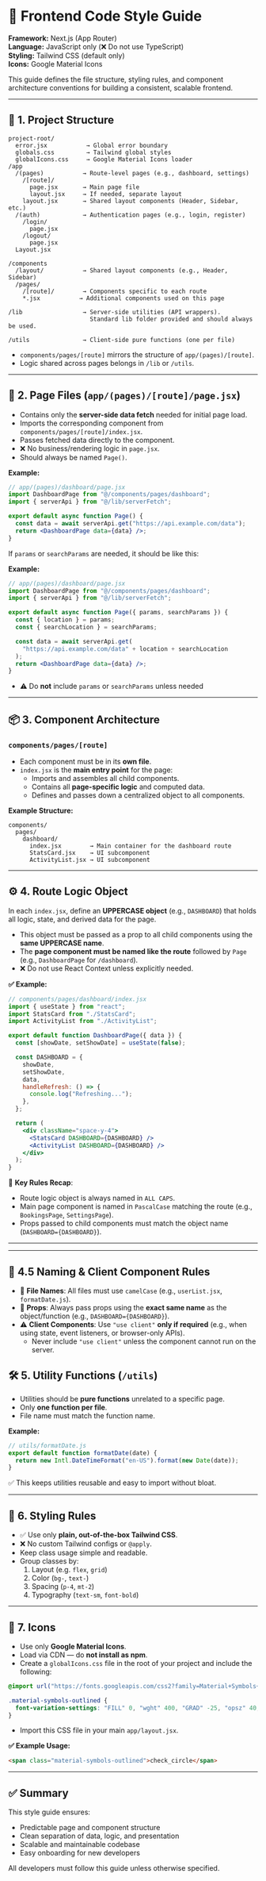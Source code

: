 # 🧾 Frontend Code Style Guide

**Framework:** Next.js (App Router)  
**Language:** JavaScript only (❌ Do not use TypeScript)  
**Styling:** Tailwind CSS (default only)  
**Icons:** Google Material Icons

This guide defines the file structure, styling rules, and component architecture conventions for building a consistent, scalable frontend.

---

## 📁 1. Project Structure

```
project-root/
  error.jsx           → Global error boundary
  globals.css         → Tailwind global styles
  globalIcons.css     → Google Material Icons loader
/app
  /(pages)           → Route-level pages (e.g., dashboard, settings)
    /[route]/
      page.jsx       → Main page file
      layout.jsx     → If needed, separate layout
    layout.jsx       → Shared layout components (Header, Sidebar, etc.)
  /(auth)            → Authentication pages (e.g., login, register)
    /login/
      page.jsx
    /logout/
      page.jsx
  Layout.jsx

/components
  /layout/           → Shared layout components (e.g., Header, Sidebar)
  /pages/
    /[route]/        → Components specific to each route
    *.jsx           → Additional components used on this page

/lib                 → Server-side utilities (API wrappers).
                       Standard lib folder provided and should always be used.

/utils               → Client-side pure functions (one per file)
```

- `components/pages/[route]` mirrors the structure of `app/(pages)/[route]`.
- Logic shared across pages belongs in `/lib` or `/utils`.

---

## 📄 2. Page Files (`app/(pages)/[route]/page.jsx`)

- Contains only the **server-side data fetch** needed for initial page load.
- Imports the corresponding component from `components/pages/[route]/index.jsx`.
- Passes fetched data directly to the component.
- ❌ No business/rendering logic in `page.jsx`.
- Should always be named `Page()`.

**Example:**

```jsx
// app/(pages)/dashboard/page.jsx
import DashboardPage from "@/components/pages/dashboard";
import { serverApi } from "@/lib/serverFetch";

export default async function Page() {
  const data = await serverApi.get("https://api.example.com/data");
  return <DashboardPage data={data} />;
}
```

If `params` or `searchParams` are needed, it should be like this:

**Example:**

```jsx
// app/(pages)/dashboard/page.jsx
import DashboardPage from "@/components/pages/dashboard";
import { serverApi } from "@/lib/serverFetch";

export default async function Page({ params, searchParams }) {
  const { location } = params;
  const { searchLocation } = searchParams;

  const data = await serverApi.get(
    "https://api.example.com/data" + location + searchLocation
  );
  return <DashboardPage data={data} />;
}
```

- ⚠️ Do **not** include `params` or `searchParams` unless needed

---

## 📦 3. Component Architecture

### `components/pages/[route]`

- Each component must be in its **own file**.
- `index.jsx` is the **main entry point** for the page:
  - Imports and assembles all child components.
  - Contains all **page-specific logic** and computed data.
  - Defines and passes down a centralized object to all components.

**Example Structure:**

```
components/
  pages/
    dashboard/
      index.jsx        → Main container for the dashboard route
      StatsCard.jsx    → UI subcomponent
      ActivityList.jsx → UI subcomponent
```

---

## ⚙️ 4. Route Logic Object

In each `index.jsx`, define an **UPPERCASE object** (e.g., `DASHBOARD`) that holds all logic, state, and derived data for the page.

- This object must be passed as a prop to all child components using the **same UPPERCASE name**.
- The **page component must be named like the route** followed by `Page` (e.g., `DashboardPage` for `/dashboard`).
- ❌ Do not use React Context unless explicitly needed.

**✅ Example:**

```jsx
// components/pages/dashboard/index.jsx
import { useState } from "react";
import StatsCard from "./StatsCard";
import ActivityList from "./ActivityList";

export default function DashboardPage({ data }) {
  const [showDate, setShowDate] = useState(false);

  const DASHBOARD = {
    showDate,
    setShowDate,
    data,
    handleRefresh: () => {
      console.log("Refreshing...");
    },
  };

  return (
    <div className="space-y-4">
      <StatsCard DASHBOARD={DASHBOARD} />
      <ActivityList DASHBOARD={DASHBOARD} />
    </div>
  );
}
```

🧠 **Key Rules Recap**:

- Route logic object is always named in `ALL CAPS`.
- Main page component is named in `PascalCase` matching the route (e.g., `BookingsPage`, `SettingsPage`).
- Props passed to child components must match the object name (`DASHBOARD={DASHBOARD}`).

---


---

## 🧩 4.5 Naming & Client Component Rules

- 📛 **File Names**: All files must use `camelCase` (e.g., `userList.jsx`, `formatDate.js`).
- 🧾 **Props**: Always pass props using the **exact same name** as the object/function (e.g., `DASHBOARD={DASHBOARD}`).
- ⚠️ **Client Components**: Use `"use client"` **only if required** (e.g., when using state, event listeners, or browser-only APIs).
  - Never include `"use client"` unless the component cannot run on the server.

## 🛠️ 5. Utility Functions (`/utils`)

- Utilities should be **pure functions** unrelated to a specific page.
- Only **one function per file**.
- File name must match the function name.

**Example:**

```js
// utils/formatDate.js
export default function formatDate(date) {
  return new Intl.DateTimeFormat("en-US").format(new Date(date));
}
```

✅ This keeps utilities reusable and easy to import without bloat.

---

## 🎨 6. Styling Rules

- ✅ Use only **plain, out-of-the-box Tailwind CSS**.
- ❌ No custom Tailwind configs or `@apply`.
- Keep class usage simple and readable.
- Group classes by:
  1. Layout (e.g. `flex`, `grid`)
  2. Color (`bg-`, `text-`)
  3. Spacing (`p-4`, `mt-2`)
  4. Typography (`text-sm`, `font-bold`)

---

## 🎯 7. Icons

- Use only **Google Material Icons**.
- Load via CDN — do **not install as npm**.
- Create a `globalIcons.css` file in the root of your project and include the following:

```css
@import url("https://fonts.googleapis.com/css2?family=Material+Symbols+Outlined:opsz,wght,FILL,GRAD@20..48,100..700,0..1,-50..200");

.material-symbols-outlined {
  font-variation-settings: "FILL" 0, "wght" 400, "GRAD" -25, "opsz" 40;
}
```

- Import this CSS file in your main `app/layout.jsx`.

**✅ Example Usage:**

```html
<span class="material-symbols-outlined">check_circle</span>
```

---

## ✅ Summary

This style guide ensures:

- Predictable page and component structure
- Clean separation of data, logic, and presentation
- Scalable and maintainable codebase
- Easy onboarding for new developers

All developers must follow this guide unless otherwise specified.
